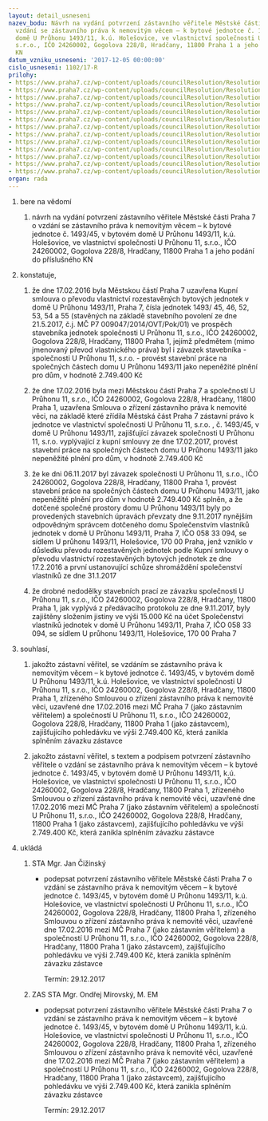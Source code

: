 ```yaml
---
layout: detail_usneseni
nazev_bodu: Návrh na vydání potvrzení zástavního věřitele Městské části Praha 7 o
  vzdání se zástavního práva k nemovitým věcem – k bytové jednotce č. 1493/45, v bytovém
  domě U Průhonu 1493/11, k.ú. Holešovice, ve vlastnictví společnosti U Průhonu 11,
  s.r.o., IČO 24260002, Gogolova 228/8, Hradčany, 11800 Praha 1 a jeho podání do příslušného
  KN
datum_vzniku_usneseni: '2017-12-05 00:00:00'
cislo_usneseni: 1102/17-R
prilohy:
- https://www.praha7.cz/wp-content/uploads/councilResolution/Resolutions/29032/export/01_Pruhon11VymazZast~305388.doc
- https://www.praha7.cz/wp-content/uploads/councilResolution/Resolutions/29032/export/02_Pruhon11VymazZast~305387.pdf
- https://www.praha7.cz/wp-content/uploads/councilResolution/Resolutions/29032/export/03_Pruhon11VymazZast~305386.pdf
- https://www.praha7.cz/wp-content/uploads/councilResolution/Resolutions/29032/export/04_Pruhon11VymazZast~305385.pdf
- https://www.praha7.cz/wp-content/uploads/councilResolution/Resolutions/29032/export/05_Pruhon11VymazZast~305384.doc
- https://www.praha7.cz/wp-content/uploads/councilResolution/Resolutions/29032/export/06_Pruhon11VymazZast~305383.pdf
- https://www.praha7.cz/wp-content/uploads/councilResolution/Resolutions/29032/export/07_Pruhon11VymazZast~305382.pdf
- https://www.praha7.cz/wp-content/uploads/councilResolution/Resolutions/29032/export/08_Pruhon11VymazZast~305381.pdf
- https://www.praha7.cz/wp-content/uploads/councilResolution/Resolutions/29032/export/09_Pruhon11VymazZast~305380.pdf
- https://www.praha7.cz/wp-content/uploads/councilResolution/Resolutions/29032/export/10_Pruhon11VymazZast~305379.pdf
- https://www.praha7.cz/wp-content/uploads/councilResolution/Resolutions/29032/export/11_Pruhon11VymazZast~305378.pdf
- https://www.praha7.cz/wp-content/uploads/councilResolution/Resolutions/29032/export/13_Pruhon11VymazZast~305377.pdf
- https://www.praha7.cz/wp-content/uploads/councilResolution/Resolutions/29032/export/export~306245.pdf
organ: rada
---
```

<ol id="urzList" class="urzList_view"><li id="" class="urzClass1"><span name="1">bere na vědomí</span><ol class="urzOlClass"><li style="text-align: left;" id="" class="urzClass2"><span><p>návrh na vydání potvrzení zástavního věřitele Městské části Praha 7 o vzdání se zástavního práva k nemovitým věcem – k bytové jednotce č. 1493/45, v bytovém domě U Průhonu 1493/11, k.ú. Holešovice, ve vlastnictví společnosti U Průhonu 11, s.r.o., IČO 24260002, Gogolova 228/8, Hradčany, 11800 Praha 1 a jeho podání do příslušného KN</p></span></li></ol></li><li id="" class="urzClass1"><span name="50">konstatuje,</span><ol class="urzOlClass"><li style="text-align: left;" id="" class="urzClass2"><span><p>že dne 17.02.2016 byla Městskou částí Praha 7 uzavřena&nbsp;Kupní smlouva o převodu vlastnictví rozestavěných bytových jednotek v domě U Průhonu 1493/11, Praha 7, čísla jednotek 1493/ 45, 46, 52, 53, 54 a 55 (stavěných na základě stavebního povolení ze dne 21.5.2017, č.j. MČ P7 009047/2014/OVT/Pok/01) ve prospěch stavebníka jednotek společnosti U Průhonu 11, s.r.o., IČO 24260002, Gogolova 228/8, Hradčany, 11800 Praha 1, jejímž předmětem (mimo jmenovaný převod vlastnického práva) byl i závazek stavebníka - společnosti U Průhonu 11, s.r.o. - provést stavební práce na společných částech domu U Průhonu 1493/11 jako nepeněžité plnění pro dům, v hodnotě 2.749.400 Kč</p></span></li><li style="text-align: left;" id="" class="urzClass2"><span><p>že dne 17.02.2016 byla mezi Městskou částí Praha 7 a společností U Průhonu 11, s.r.o., IČO 24260002, Gogolova 228/8, Hradčany, 11800 Praha 1, uzavřena Smlouva o zřízení zástavního práva k nemovité věci, na základě které zřídila Městská část Praha 7 zástavní právo k jednotce ve vlastnictví společnosti U Průhonu 11, s.r.o. , č. 1493/45, v domě U Průhonu 1493/11, zajišťující závazek společnosti U Průhonu 11, s.r.o. vyplývající z kupní smlouvy ze dne 17.02.2017, provést stavební práce na společných částech domu U Průhonu 1493/11 jako nepeněžité plnění pro dům, v hodnotě 2.749.400 Kč</p></span></li><li style="text-align: left;" id="" class="urzClass2"><span><p>že ke dni 06.11.2017 byl závazek společnosti U Průhonu 11, s.r.o., IČO 24260002, Gogolova 228/8, Hradčany, 11800 Praha 1, provést stavební práce na společných částech domu U Průhonu 1493/11, jako nepeněžité plnění pro dům v hodnotě 2.749.400 Kč splněn, a že dotčené společné prostory domu U Průhonu 1493/11 byly po provedených stavebních úpravách převzaty dne 9.11.2017 nynějším odpovědným správcem dotčeného domu Společenstvím vlastníků jednotek v domě U Průhonu 1493/11, Praha 7, IČO 058 33 094, se sídlem U průhonu 1493/11, Holešovice, 170 00 Praha, jenž vzniklo v důsledku převodu rozestavěných jednotek podle&nbsp;Kupní smlouvy o převodu vlastnictví rozestavěných bytových jednotek ze dne 17.2.2016 a první ustanovující schůze shromáždění společenství vlastníků ze dne 31.1.2017</p></span></li><li style="text-align: left;" id="" class="urzClass2"><span><p>že drobné nedodělky stavebních prací ze závazku společnosti U Průhonu 11, s.r.o., IČO 24260002, Gogolova 228/8, Hradčany, 11800 Praha 1, jak vyplývá z předávacího protokolu ze dne 9.11.2017, byly zajištěny složením jistiny ve výši 15.000 Kč na účet Společenství vlastníků jednotek v domě U Průhonu 1493/11, Praha 7, IČO 058 33 094, se sídlem U průhonu 1493/11, Holešovice, 170 00 Praha 7</p></span></li></ol></li><li id="" class="urzClass1"><span name="90">souhlasí,</span><ol class="urzOlClass"><li style="text-align: left;" id="" class="urzClass2"><span><p>jakožto zástavní věřitel, se vzdáním se zástavního práva k nemovitým věcem – k bytové jednotce č. 1493/45, v bytovém domě U Průhonu 1493/11, k.ú. Holešovice, ve vlastnictví společnosti U Průhonu 11, s.r.o., IČO 24260002, Gogolova 228/8, Hradčany, 11800 Praha 1, zřízeného Smlouvou o zřízení zástavního práva k nemovité věci, uzavřené dne 17.02.2016 mezi MČ Praha 7 (jako zástavním věřitelem) a společností U Průhonu 11, s.r.o., IČO 24260002, Gogolova 228/8, Hradčany, 11800 Praha 1 (jako zástavcem), zajišťujícího pohledávku ve výši 2.749.400 Kč, která zanikla splněním závazku zástavce</p></span></li><li style="text-align: left;" id="" class="urzClass2"><span><p>jakožto zástavní věřitel, s textem a podpisem potvrzení zástavního věřitele o vzdání se zástavního práva k nemovitým věcem – k bytové jednotce č. 1493/45, v bytovém domě U Průhonu 1493/11, k.ú. Holešovice, ve vlastnictví společnosti U Průhonu 11, s.r.o., IČO 24260002, Gogolova 228/8, Hradčany, 11800 Praha 1, zřízeného Smlouvou o zřízení zástavního práva k nemovité věci, uzavřené dne 17.02.2016 mezi MČ Praha 7 (jako zástavním věřitelem) a společností U Průhonu 11, s.r.o., IČO 24260002, Gogolova 228/8, Hradčany, 11800 Praha 1 (jako zástavcem), zajišťujícího pohledávku ve výši 2.749.400 Kč, která zanikla splněním závazku zástavce</p></span></li></ol></li><li class="urzClass1" id="urzUkoly"><span name="1">ukládá</span><ol class="urzOlClass"><li class="urzClass2"><span><p>STA Mgr. Jan Čižinský</p></span><ul class="urzUlClass"><li class="urzClass3"><span><p>podepsat potvrzení zástavního věřitele Městské části Praha 7 o vzdání se zástavního práva k nemovitým věcem – k bytové jednotce č. 1493/45, v bytovém domě U Průhonu 1493/11, k.ú. Holešovice, ve vlastnictví společnosti U Průhonu 11, s.r.o., IČO 24260002, Gogolova 228/8, Hradčany, 11800 Praha 1, zřízeného Smlouvou o zřízení zástavního práva k nemovité věci, uzavřené dne 17.02.2016 mezi MČ Praha 7 (jako zástavním věřitelem) a společností U Průhonu 11, s.r.o., IČO 24260002, Gogolova 228/8, Hradčany, 11800 Praha 1 (jako zástavcem), zajišťujícího pohledávku ve výši 2.749.400 Kč, která zanikla splněním závazku zástavce</p></span><span class="urzUkolTermin">  Termín:&nbsp;29.12.2017</span></li></ul></li><li class="urzClass2"><span><p>ZAS STA Mgr. Ondřej Mirovský, M. EM</p></span><ul class="urzUlClass"><li class="urzClass3"><span><p>podepsat potvrzení zástavního věřitele Městské části Praha 7 o vzdání se zástavního práva k nemovitým věcem – k bytové jednotce č. 1493/45, v bytovém domě U Průhonu 1493/11, k.ú. Holešovice, ve vlastnictví společnosti U Průhonu 11, s.r.o., IČO 24260002, Gogolova 228/8, Hradčany, 11800 Praha 1, zřízeného Smlouvou o zřízení zástavního práva k nemovité věci, uzavřené dne 17.02.2016 mezi MČ Praha 7 (jako zástavním věřitelem) a společností U Průhonu 11, s.r.o., IČO 24260002, Gogolova 228/8, Hradčany, 11800 Praha 1 (jako zástavcem), zajišťujícího pohledávku ve výši 2.749.400 Kč, která zanikla splněním závazku zástavce</p></span><span class="urzUkolTermin">  Termín:&nbsp;29.12.2017</span></li></ul></li></ol></li></ol>